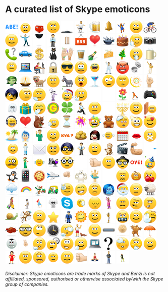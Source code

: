 # A curated list of Skype emoticons

<a title='(abe)' href='./emotes/abe.gif'><img src='./emotes/abe.gif' width='40'></a>
<a title='(angel)' href='./emotes/angel.gif'><img src='./emotes/angel.gif' width='40'></a>
<a title='(anger)' href='./emotes/anger.gif'><img src='./emotes/anger.gif' width='40'></a>
<a title='(angry)' href='./emotes/angry.gif'><img src='./emotes/angry.gif' width='40'></a>
<a title='(bandit)' href='./emotes/bandit.gif'><img src='./emotes/bandit.gif' width='40'></a>
<a title='(bartlett)' href='./emotes/bartlett.gif'><img src='./emotes/bartlett.gif' width='40'></a>
<a title='(beer)' href='./emotes/beer.gif'><img src='./emotes/beer.gif' width='40'></a>
<a title='(bell)' href='./emotes/bell.gif'><img src='./emotes/bell.gif' width='40'></a>
<a title='(bhangra)' href='./emotes/bhangra.gif'><img src='./emotes/bhangra.gif' width='40'></a>
<a title='(bigsmile)' href='./emotes/bigsmile.gif'><img src='./emotes/bigsmile.gif' width='40'></a>
<a title='(bike)' href='./emotes/bike.gif'><img src='./emotes/bike.gif' width='40'></a>
<a title='(blush)' href='./emotes/blush.gif'><img src='./emotes/blush.gif' width='40'></a>
<a title='(bollylove)' href='./emotes/bollylove.gif'><img src='./emotes/bollylove.gif' width='40'></a>
<a title='(bomb)' href='./emotes/bomb.gif'><img src='./emotes/bomb.gif' width='40'></a>
<a title='(bow)' href='./emotes/bow.gif'><img src='./emotes/bow.gif' width='40'></a>
<a title='(bowled)' href='./emotes/bowled.gif'><img src='./emotes/bowled.gif' width='40'></a>
<a title='(brb)' href='./emotes/brb.gif'><img src='./emotes/brb.gif' width='40'></a>
<a title='(brokenheart)' href='./emotes/brokenheart.gif'><img src='./emotes/brokenheart.gif' width='40'></a>
<a title='(bug)' href='./emotes/bug.gif'><img src='./emotes/bug.gif' width='40'></a>
<a title='(cake)' href='./emotes/cake.gif'><img src='./emotes/cake.gif' width='40'></a>
<a title='(call)' href='./emotes/call.gif'><img src='./emotes/call.gif' width='40'></a>
<a title='(camera)' href='./emotes/camera.gif'><img src='./emotes/camera.gif' width='40'></a>
<a title='(canyoutalk)' href='./emotes/canyoutalk.gif'><img src='./emotes/canyoutalk.gif' width='40'></a>
<a title='(car)' href='./emotes/car.gif'><img src='./emotes/car.gif' width='40'></a>
<a title='(cash)' href='./emotes/cash.gif'><img src='./emotes/cash.gif' width='40'></a>
<a title='(cat)' href='./emotes/cat.gif'><img src='./emotes/cat.gif' width='40'></a>
<a title='(celebrate)' href='./emotes/celebrate.gif'><img src='./emotes/celebrate.gif' width='40'></a>
<a title='(chai)' href='./emotes/chai.gif'><img src='./emotes/chai.gif' width='40'></a>
<a title='(champagne)' href='./emotes/champagne.gif'><img src='./emotes/champagne.gif' width='40'></a>
<a title='(cheese)' href='./emotes/cheese.gif'><img src='./emotes/cheese.gif' width='40'></a>
<a title='(christmastree)' href='./emotes/christmastree.gif'><img src='./emotes/christmastree.gif' width='40'></a>
<a title='(clap)' href='./emotes/clap.gif'><img src='./emotes/clap.gif' width='40'></a>
<a title='(coffee)' href='./emotes/coffee.gif'><img src='./emotes/coffee.gif' width='40'></a>
<a title='(cold)' href='./emotes/cold.gif'><img src='./emotes/cold.gif' width='40'></a>
<a title='(computer)' href='./emotes/computer.gif'><img src='./emotes/computer.gif' width='40'></a>
<a title='(computerrage)' href='./emotes/computerrage.gif'><img src='./emotes/computerrage.gif' width='40'></a>
<a title='(confidential)' href='./emotes/confidential.gif'><img src='./emotes/confidential.gif' width='40'></a>
<a title='(cool)' href='./emotes/cool.gif'><img src='./emotes/cool.gif' width='40'></a>
<a title='(crying)' href='./emotes/crying.gif'><img src='./emotes/crying.gif' width='40'></a>
<a title='(cwl)' href='./emotes/cwl.gif'><img src='./emotes/cwl.gif' width='40'></a>
<a title='(dance)' href='./emotes/dance.gif'><img src='./emotes/dance.gif' width='40'></a>
<a title='(devil)' href='./emotes/devil.gif'><img src='./emotes/devil.gif' width='40'></a>
<a title='(dhakkan)' href='./emotes/dhakkan.gif'><img src='./emotes/dhakkan.gif' width='40'></a>
<a title='(disco)' href='./emotes/disco.gif'><img src='./emotes/disco.gif' width='40'></a>
<a title='(disgust)' href='./emotes/disgust.gif'><img src='./emotes/disgust.gif' width='40'></a>
<a title='(diwali)' href='./emotes/diwali.gif'><img src='./emotes/diwali.gif' width='40'></a>
<a title='(dog)' href='./emotes/dog.gif'><img src='./emotes/dog.gif' width='40'></a>
<a title='(doh)' href='./emotes/doh.gif'><img src='./emotes/doh.gif' width='40'></a>
<a title='(donkey)' href='./emotes/donkey.gif'><img src='./emotes/donkey.gif' width='40'></a>
<a title='(donttalk)' href='./emotes/donttalk.gif'><img src='./emotes/donttalk.gif' width='40'></a>
<a title='(drink)' href='./emotes/drink.gif'><img src='./emotes/drink.gif' width='40'></a>
<a title='(drunk)' href='./emotes/drunk.gif'><img src='./emotes/drunk.gif' width='40'></a>
<a title='(dull)' href='./emotes/dull.gif'><img src='./emotes/dull.gif' width='40'></a>
<a title='(eid)' href='./emotes/eid.gif'><img src='./emotes/eid.gif' width='40'></a>
<a title='(ek)' href='./emotes/ek.gif'><img src='./emotes/ek.gif' width='40'></a>
<a title='(emo)' href='./emotes/emo.gif'><img src='./emotes/emo.gif' width='40'></a>
<a title='(envy)' href='./emotes/envy.gif'><img src='./emotes/envy.gif' width='40'></a>
<a title='(facepalm)' href='./emotes/facepalm.gif'><img src='./emotes/facepalm.gif' width='40'></a>
<a title='(fear)' href='./emotes/fear.gif'><img src='./emotes/fear.gif' width='40'></a>
<a title='(festiveparty)' href='./emotes/festiveparty.gif'><img src='./emotes/festiveparty.gif' width='40'></a>
<a title='(fingerscrossed)' href='./emotes/fingerscrossed.gif'><img src='./emotes/fingerscrossed.gif' width='40'></a>
<a title='(fireworks)' href='./emotes/fireworks.gif'><img src='./emotes/fireworks.gif' width='40'></a>
<a title='(fistbump)' href='./emotes/fistbump.gif'><img src='./emotes/fistbump.gif' width='40'></a>
<a title='(flower)' href='./emotes/flower.gif'><img src='./emotes/flower.gif' width='40'></a>
<a title='(football)' href='./emotes/football.gif'><img src='./emotes/football.gif' width='40'></a>
<a title='(games)' href='./emotes/games.gif'><img src='./emotes/games.gif' width='40'></a>
<a title='(ghost)' href='./emotes/ghost.gif'><img src='./emotes/ghost.gif' width='40'></a>
<a title='(gift)' href='./emotes/gift.gif'><img src='./emotes/gift.gif' width='40'></a>
<a title='(giggle)' href='./emotes/giggle.gif'><img src='./emotes/giggle.gif' width='40'></a>
<a title='(golmaal)' href='./emotes/golmaal.gif'><img src='./emotes/golmaal.gif' width='40'></a>
<a title='(goodluck)' href='./emotes/goodluck.gif'><img src='./emotes/goodluck.gif' width='40'></a>
<a title='(gottarun)' href='./emotes/gottarun.gif'><img src='./emotes/gottarun.gif' width='40'></a>
<a title='(grin)' href='./emotes/grin.gif'><img src='./emotes/grin.gif' width='40'></a>
<a title='(handshake)' href='./emotes/handshake.gif'><img src='./emotes/handshake.gif' width='40'></a>
<a title='(hanukkah)' href='./emotes/hanukkah.gif'><img src='./emotes/hanukkah.gif' width='40'></a>
<a title='(happy)' href='./emotes/happy.gif'><img src='./emotes/happy.gif' width='40'></a>
<a title='(headbang)' href='./emotes/headbang.gif'><img src='./emotes/headbang.gif' width='40'></a>
<a title='(headphones)' href='./emotes/headphones.gif'><img src='./emotes/headphones.gif' width='40'></a>
<a title='(heart)' href='./emotes/heart.gif'><img src='./emotes/heart.gif' width='40'></a>
<a title='(heidy)' href='./emotes/heidy.gif'><img src='./emotes/heidy.gif' width='40'></a>
<a title='(highfive)' href='./emotes/highfive.gif'><img src='./emotes/highfive.gif' width='40'></a>
<a title='(holdon)' href='./emotes/holdon.gif'><img src='./emotes/holdon.gif' width='40'></a>
<a title='(holi)' href='./emotes/holi.gif'><img src='./emotes/holi.gif' width='40'></a>
<a title='(holidayspirit)' href='./emotes/holidayspirit.gif'><img src='./emotes/holidayspirit.gif' width='40'></a>
<a title='(hug)' href='./emotes/hug.gif'><img src='./emotes/hug.gif' width='40'></a>
<a title='(hungover)' href='./emotes/hungover.gif'><img src='./emotes/hungover.gif' width='40'></a>
<a title='(idea)' href='./emotes/idea.gif'><img src='./emotes/idea.gif' width='40'></a>
<a title='(inlove)' href='./emotes/inlove.gif'><img src='./emotes/inlove.gif' width='40'></a>
<a title='(island)' href='./emotes/island.gif'><img src='./emotes/island.gif' width='40'></a>
<a title='(joy)' href='./emotes/joy.gif'><img src='./emotes/joy.gif' width='40'></a>
<a title='(kasamse)' href='./emotes/kasamse.gif'><img src='./emotes/kasamse.gif' width='40'></a>
<a title='(kiss)' href='./emotes/kiss.gif'><img src='./emotes/kiss.gif' width='40'></a>
<a title='(kya)' href='./emotes/kya.gif'><img src='./emotes/kya.gif' width='40'></a>
<a title='(laddu)' href='./emotes/laddu.gif'><img src='./emotes/laddu.gif' width='40'></a>
<a title='(ladyvampire)' href='./emotes/ladyvampire.gif'><img src='./emotes/ladyvampire.gif' width='40'></a>
<a title='(lalala)' href='./emotes/lalala.gif'><img src='./emotes/lalala.gif' width='40'></a>
<a title='(letsmeet)' href='./emotes/letsmeet.gif'><img src='./emotes/letsmeet.gif' width='40'></a>
<a title='(lips)' href='./emotes/lips.gif'><img src='./emotes/lips.gif' width='40'></a>
<a title='(lipsealed)' href='./emotes/lipsealed.gif'><img src='./emotes/lipsealed.gif' width='40'></a>
<a title='(listening)' href='./emotes/listening.gif'><img src='./emotes/listening.gif' width='40'></a>
<a title='(maafi)' href='./emotes/maafi.gif'><img src='./emotes/maafi.gif' width='40'></a>
<a title='(mail)' href='./emotes/mail.gif'><img src='./emotes/mail.gif' width='40'></a>
<a title='(makeup)' href='./emotes/makeup.gif'><img src='./emotes/makeup.gif' width='40'></a>
<a title='(malthe)' href='./emotes/malthe.gif'><img src='./emotes/malthe.gif' width='40'></a>
<a title='(man)' href='./emotes/man.gif'><img src='./emotes/man.gif' width='40'></a>
<a title='(mm)' href='./emotes/mm.gif'><img src='./emotes/mm.gif' width='40'></a>
<a title='(monkey)' href='./emotes/monkey.gif'><img src='./emotes/monkey.gif' width='40'></a>
<a title='(movie)' href='./emotes/movie.gif'><img src='./emotes/movie.gif' width='40'></a>
<a title='(muscle)' href='./emotes/muscle.gif'><img src='./emotes/muscle.gif' width='40'></a>
<a title='(music)' href='./emotes/music.gif'><img src='./emotes/music.gif' width='40'></a>
<a title='(mustache)' href='./emotes/mustache.gif'><img src='./emotes/mustache.gif' width='40'></a>
<a title='(nahi)' href='./emotes/nahi.gif'><img src='./emotes/nahi.gif' width='40'></a>
<a title='(nazar)' href='./emotes/nazar.gif'><img src='./emotes/nazar.gif' width='40'></a>
<a title='(neil)' href='./emotes/neil.gif'><img src='./emotes/neil.gif' width='40'></a>
<a title='(nerd)' href='./emotes/nerd.gif'><img src='./emotes/nerd.gif' width='40'></a>
<a title='(ninja)' href='./emotes/ninja.gif'><img src='./emotes/ninja.gif' width='40'></a>
<a title='(no)' href='./emotes/no.gif'><img src='./emotes/no.gif' width='40'></a>
<a title='(nod)' href='./emotes/nod.gif'><img src='./emotes/nod.gif' width='40'></a>
<a title='(oliver)' href='./emotes/oliver.gif'><img src='./emotes/oliver.gif' width='40'></a>
<a title='(oye)' href='./emotes/oye.gif'><img src='./emotes/oye.gif' width='40'></a>
<a title='(party)' href='./emotes/party.gif'><img src='./emotes/party.gif' width='40'></a>
<a title='(penguin)' href='./emotes/penguin.gif'><img src='./emotes/penguin.gif' width='40'></a>
<a title='(phone)' href='./emotes/phone.gif'><img src='./emotes/phone.gif' width='40'></a>
<a title='(pizza)' href='./emotes/pizza.gif'><img src='./emotes/pizza.gif' width='40'></a>
<a title='(plane)' href='./emotes/plane.gif'><img src='./emotes/plane.gif' width='40'></a>
<a title='(poke)' href='./emotes/poke.gif'><img src='./emotes/poke.gif' width='40'></a>
<a title='(polarbear)' href='./emotes/polarbear.gif'><img src='./emotes/polarbear.gif' width='40'></a>
<a title='(poolparty)' href='./emotes/poolparty.gif'><img src='./emotes/poolparty.gif' width='40'></a>
<a title='(pray)' href='./emotes/pray.gif'><img src='./emotes/pray.gif' width='40'></a>
<a title='(puke)' href='./emotes/puke.gif'><img src='./emotes/puke.gif' width='40'></a>
<a title='(pumpkin)' href='./emotes/pumpkin.gif'><img src='./emotes/pumpkin.gif' width='40'></a>
<a title='(punch)' href='./emotes/punch.gif'><img src='./emotes/punch.gif' width='40'></a>
<a title='(rain)' href='./emotes/rain.gif'><img src='./emotes/rain.gif' width='40'></a>
<a title='(rainbow)' href='./emotes/rainbow.gif'><img src='./emotes/rainbow.gif' width='40'></a>
<a title='(reindeer)' href='./emotes/reindeer.gif'><img src='./emotes/reindeer.gif' width='40'></a>
<a title='(rickshaw)' href='./emotes/rickshaw.gif'><img src='./emotes/rickshaw.gif' width='40'></a>
<a title='(rock)' href='./emotes/rock.gif'><img src='./emotes/rock.gif' width='40'></a>
<a title='(rofl)' href='./emotes/rofl.gif'><img src='./emotes/rofl.gif' width='40'></a>
<a title='(sad)' href='./emotes/sad.gif'><img src='./emotes/sad.gif' width='40'></a>
<a title='(sadness)' href='./emotes/sadness.gif'><img src='./emotes/sadness.gif' width='40'></a>
<a title='(santa)' href='./emotes/santa.gif'><img src='./emotes/santa.gif' width='40'></a>
<a title='(shake)' href='./emotes/shake.gif'><img src='./emotes/shake.gif' width='40'></a>
<a title='(sheep)' href='./emotes/sheep.gif'><img src='./emotes/sheep.gif' width='40'></a>
<a title='(shopping)' href='./emotes/shopping.gif'><img src='./emotes/shopping.gif' width='40'></a>
<a title='(shot)' href='./emotes/shot.gif'><img src='./emotes/shot.gif' width='40'></a>
<a title='(skipping)' href='./emotes/skipping.gif'><img src='./emotes/skipping.gif' width='40'></a>
<a title='(skull)' href='./emotes/skull.gif'><img src='./emotes/skull.gif' width='40'></a>
<a title='(skype)' href='./emotes/skype.gif'><img src='./emotes/skype.gif' width='40'></a>
<a title='(slap)' href='./emotes/slap.gif'><img src='./emotes/slap.gif' width='40'></a>
<a title='(sleepy)' href='./emotes/sleepy.gif'><img src='./emotes/sleepy.gif' width='40'></a>
<a title='(slipper)' href='./emotes/slipper.gif'><img src='./emotes/slipper.gif' width='40'></a>
<a title='(smile)' href='./emotes/smile.gif'><img src='./emotes/smile.gif' width='40'></a>
<a title='(smirk)' href='./emotes/smirk.gif'><img src='./emotes/smirk.gif' width='40'></a>
<a title='(smoking)' href='./emotes/smoking.gif'><img src='./emotes/smoking.gif' width='40'></a>
<a title='(snail)' href='./emotes/snail.gif'><img src='./emotes/snail.gif' width='40'></a>
<a title='(snowangel)' href='./emotes/snowangel.gif'><img src='./emotes/snowangel.gif' width='40'></a>
<a title='(speechless)' href='./emotes/speechless.gif'><img src='./emotes/speechless.gif' width='40'></a>
<a title='(star)' href='./emotes/star.gif'><img src='./emotes/star.gif' width='40'></a>
<a title='(stop)' href='./emotes/stop.gif'><img src='./emotes/stop.gif' width='40'></a>
<a title='(sunshine)' href='./emotes/sunshine.gif'><img src='./emotes/sunshine.gif' width='40'></a>
<a title='(surprised)' href='./emotes/surprised.gif'><img src='./emotes/surprised.gif' width='40'></a>
<a title='(suryannamaskar)' href='./emotes/suryannamaskar.gif'><img src='./emotes/suryannamaskar.gif' width='40'></a>
<a title='(swear)' href='./emotes/swear.gif'><img src='./emotes/swear.gif' width='40'></a>
<a title='(talk)' href='./emotes/talk.gif'><img src='./emotes/talk.gif' width='40'></a>
<a title='(talktothehand)' href='./emotes/talktothehand.gif'><img src='./emotes/talktothehand.gif' width='40'></a>
<a title='(tandoori)' href='./emotes/tandoori.gif'><img src='./emotes/tandoori.gif' width='40'></a>
<a title='(tauri)' href='./emotes/tauri.gif'><img src='./emotes/tauri.gif' width='40'></a>
<a title='(think)' href='./emotes/think.gif'><img src='./emotes/think.gif' width='40'></a>
<a title='(time)' href='./emotes/time.gif'><img src='./emotes/time.gif' width='40'></a>
<a title='(tmi)' href='./emotes/tmi.gif'><img src='./emotes/tmi.gif' width='40'></a>
<a title='(toivo)' href='./emotes/toivo.gif'><img src='./emotes/toivo.gif' width='40'></a>
<a title='(tongueout)' href='./emotes/tongueout.gif'><img src='./emotes/tongueout.gif' width='40'></a>
<a title='(tubelight)' href='./emotes/tubelight.gif'><img src='./emotes/tubelight.gif' width='40'></a>
<a title='(tumbleweed)' href='./emotes/tumbleweed.gif'><img src='./emotes/tumbleweed.gif' width='40'></a>
<a title='(turkey)' href='./emotes/turkey.gif'><img src='./emotes/turkey.gif' width='40'></a>
<a title='(umbrella)' href='./emotes/umbrella.gif'><img src='./emotes/umbrella.gif' width='40'></a>
<a title='(vampire)' href='./emotes/vampire.gif'><img src='./emotes/vampire.gif' width='40'></a>
<a title='(victory)' href='./emotes/victory.gif'><img src='./emotes/victory.gif' width='40'></a>
<a title='(wait)' href='./emotes/wait.gif'><img src='./emotes/wait.gif' width='40'></a>
<a title='(waiting)' href='./emotes/waiting.gif'><img src='./emotes/waiting.gif' width='40'></a>
<a title='(wasntme)' href='./emotes/wasntme.gif'><img src='./emotes/wasntme.gif' width='40'></a>
<a title='(wave)' href='./emotes/wave.gif'><img src='./emotes/wave.gif' width='40'></a>
<a title='(wfh)' href='./emotes/wfh.gif'><img src='./emotes/wfh.gif' width='40'></a>
<a title='(whatsgoingon)' href='./emotes/whatsgoingon.gif'><img src='./emotes/whatsgoingon.gif' width='40'></a>
<a title='(whew)' href='./emotes/whew.gif'><img src='./emotes/whew.gif' width='40'></a>
<a title='(whistle)' href='./emotes/whistle.gif'><img src='./emotes/whistle.gif' width='40'></a>
<a title='(wink)' href='./emotes/wink.gif'><img src='./emotes/wink.gif' width='40'></a>
<a title='(woman)' href='./emotes/woman.gif'><img src='./emotes/woman.gif' width='40'></a>
<a title='(wonder)' href='./emotes/wonder.gif'><img src='./emotes/wonder.gif' width='40'></a>
<a title='(worry)' href='./emotes/worry.gif'><img src='./emotes/worry.gif' width='40'></a>
<a title='(wtf)' href='./emotes/wtf.gif'><img src='./emotes/wtf.gif' width='40'></a>
<a title='(yawn)' href='./emotes/yawn.gif'><img src='./emotes/yawn.gif' width='40'></a>
<a title='(yes)' href='./emotes/yes.gif'><img src='./emotes/yes.gif' width='40'></a>
<a title='(yoga)' href='./emotes/yoga.gif'><img src='./emotes/yoga.gif' width='40'></a>
<a title='(zilmer)' href='./emotes/zilmer.gif'><img src='./emotes/zilmer.gif' width='40'></a>
<a title='(zombie)' href='./emotes/zombie.gif'><img src='./emotes/zombie.gif' width='40'></a>

###### Disclaimer: Skype emoticons are trade marks of Skype and Benzi is not affiliated, sponsored, authorised or otherwise associated by/with the Skype group of companies.